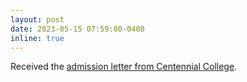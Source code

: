 ```yaml
---
layout: post
date: 2023-05-15 07:59:00-0400
inline: true
---
```

<!-- A simple inline announcement with Markdown emoji! :sparkles: :smile: -->
Received the [admission letter from Centennial College](centennial.pdf).